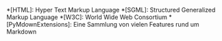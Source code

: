 *[HTML]: Hyper Text Markup Language
*[SGML]: Structured Generalized Markup Language
*[W3C]: World Wide Web Consortium
*[PyMdownExtensions]: Eine Sammlung von vielen Features rund um Markdown